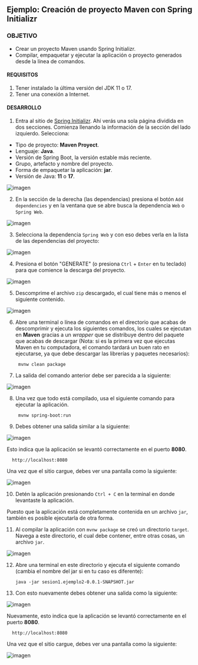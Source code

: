 ## Ejemplo: Creación de proyecto Maven con Spring Initializr

### OBJETIVO
- Crear un proyecto Maven usando Spring Initializr.
- Compilar, empaquetar y ejecutar la aplicación o proyecto generados desde la línea de comandos.

#### REQUISITOS
1. Tener instalado la última versión del JDK 11 o 17.
2. Tener una conexión a Internet.

#### DESARROLLO

1. Entra al sitio de [Spring Initializr](https://start.spring.io/). Ahí verás una sola página dividida en dos secciones. Comienza llenando la información de la sección del lado izquierdo. Selecciona:
  - Tipo de proyecto: **Maven Proyect**.
  - Lenguaje: **Java**.
  - Versión de Spring Boot, la versión estable más reciente.
  - Grupo, artefacto y nombre del proyecto.
  - Forma de empaquetar la aplicación: **jar**.
  - Versión de Java: **11** o **17**.

![imagen](img/img_01.png)

2. En la sección de la derecha (las dependencias) presiona el botón `Add dependencies` y en la ventana que se abre busca la dependencia `Web` o `Spring Web`.

![imagen](img/img_05.png)

3. Selecciona la dependencia `Spring Web` y con eso debes verla en la lista de las dependencias del proyecto:

![imagen](img/img_06.png) 

4. Presiona el botón "GENERATE" (o presiona `Ctrl` + `Enter` en tu teclado) para que comience la descarga del proyecto.

![imagen](img/img_03.png)

5. Descomprime el archivo `zip` descargado, el cual tiene más o menos el siguiente contenido.

![imagen](img/img_07.png)

6. Abre una terminal o línea de comandos en el directorio que acabas de descomprimir y ejecuta los siguientes comandos, los cuales se ejecutan en **Maven** gracias a un *wrapper* que se distribuye dentro del paquete que acabas de descargar (Nota: si es la primera vez que ejecutas Maven en tu computadora, el comando tardará un buen rato en ejecutarse, ya que debe descargar las librerías y paquetes necesarios):

        mvnw clean package
      
7. La salida del comando anterior debe ser parecida a la siguiente:

![imagen](img/img_08.png)

8. Una vez que todo está compilado, usa el siguiente comando para ejecutar la aplicación. 

        mvnw spring-boot:run
        
9. Debes obtener una salida similar a la siguiente:

![imagen](img/img_09.png)

Esto indica que la aplicación se levantó correctamente en el puerto **8080**. 

      http://localhost:8080
      
Una vez que el sitio cargue, debes ver una pantalla como la siguiente:

![imagen](img/img_10.png)

10. Detén la aplicación presionando `Ctrl + C` en la terminal en donde levantaste la aplicación.

Puesto que la aplicación está completamente contenida en un archivo `jar`, también es posible ejecutarla de otra forma.

11. Al compilar la aplicación con `mvnw package` se creó un directorio `target`. Navega a este directorio, el cual debe contener, entre otras cosas, un archivo `jar`.

![imagen](img/img_11.png)

12. Abre una terminal en este directorio y ejecuta el siguiente comando (cambia el nombre del jar si en tu caso es diferente):

        java -jar sesion1.ejemplo2-0.0.1-SNAPSHOT.jar
        
13. Con esto nuevamente debes obtener una salida como la siguiente:

![imagen](img/img_12.png)

Nuevamente, esto indica que la aplicación se levantó correctamente en el puerto **8080**.

      http://localhost:8080
      
Una vez que el sitio cargue, debes ver una pantalla como la siguiente:

![imagen](img/img_13.png)
